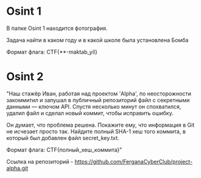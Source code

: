 # Osint 1
В папке Osint 1 находится фотография. 

Задача найти в каком году и в какой школе была установлена  Бомба

Формат флага: CTF{**-maktab_yil}

# Osint 2

"Наш стажёр Иван, работая над проектом 'Alpha', по неосторожности закоммитил и запушал в публичный репозиторий файл с секретными данными — ключом API. Спустя несколько минут он спохватился, удалил файл и сделал новый коммит, чтобы исправить ошибку.

Он думает, что проблема решена. Покажите ему, что информация в Git не исчезает просто так. Найдите полный SHA-1 хеш того коммита, в который был добавлен файл secret_key.txt.

Формат флага: CTF{полный_хеш_коммита}"

Ссылка на репозиторий - https://github.com/FerganaCyberClub/project-alpha.git
